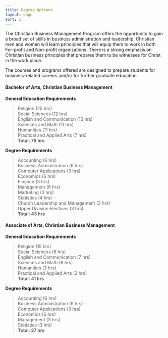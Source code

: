 ```yaml
---
title: Degree Options
layout: page
sort: 1
---
```


The Christian Business Management Program offers the opportunity to gain a broad set of skills in business 
administration and leadership. Christian men and women will learn principles that will equip them to work in both 
For-profit and Non-profit organizations. There is a strong emphasis on Christian business principles that prepares them 
to be witnesses for Christ in the work place. 
      
The courses and programs offered are designed to prepare students for business-related careers and/or for further 
graduate education.

#### Bachelor of Arts, Christian Business Management

**General Education Requirements**  

> Religion (25 hrs)  
> Social Sciences (12 hrs)  
> English and Communication (13 hrs)  
> Sciences and Math (11 hrs)  
> Humanities (11 hrs)  
> Practical and Applied Arts (7 hrs)  
**Total: 79 hrs**

**Degree Requirements**  

> Accounting (6 hrs)  
> Business Administration (6 hrs)  
> Computer Applications (3 hrs)  
> Economics (6 hrs)  
> Finance (3 hrs)  
> Management (6 hrs)  
> Marketing (3 hrs)  
> Statistics (4 hrs)  
> Church Leadership and Management (3 hrs)  
> Upper Division Electives (3 hrs)  
**Total: 43 hrs** 
                    
#### Associate of Arts, Christian Business Management

**General Education Requirements**

> Religion (15 hrs)  
> Social Sciences (6 hrs)  
> English and Communication (7 hrs)  
> Sciences and Math (8 hrs)  
> Humanities (3 hrs)  
> Practical and Applied Arts (2 hrs)  
**Total: 41 hrs**

**Degree Requirements**

> Accounting (6 hrs)  
> Business Administration (6 hrs)  
> Computer Applications (3 hrs)  
> Economics (6 hrs)  
> Management (3 hrs)  
> Statistics (3 hrs)  
**Total: 27 hrs**